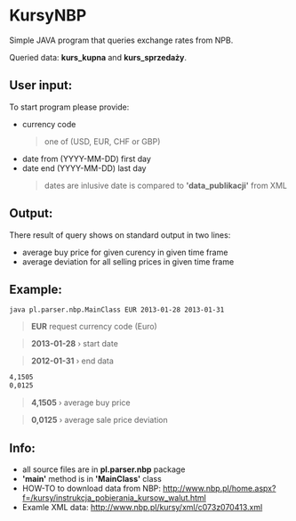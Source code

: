 # KursyNBP

Simple JAVA program that queries exchange rates from NPB.

Queried data: **kurs_kupna** and **kurs_sprzedaży**.

## User input:
To start program please provide:
- currency code
    > one of (USD, EUR, CHF or GBP)
- date from (YYYY-MM-DD) first day
- date end (YYYY-MM-DD)  last day
   > dates are inlusive
   > date is compared to **'data_publikacji'** from XML

## Output:
There result of query shows on standard output in two lines:
- average buy price for given curency in given time frame
- average deviation for all selling prices in given time frame


## Example:
```
java pl.parser.nbp.MainClass EUR 2013-01-28 2013-01-31
```
> **EUR** request currency code (Euro)

> **2013-01-28** › start date

> **2012-01-31** › end data

```sh
4,1505
0,0125
```
> **4,1505** › average buy price

> **0,0125** ›  average sale price deviation

## Info:
- all source files are in **pl.parser.nbp** package
- **'main'** method is in **'MainClass'** class
- HOW-TO to download data from  NBP: http://www.nbp.pl/home.aspx?f=/kursy/instrukcja_pobierania_kursow_walut.html
- Examle XML data: http://www.nbp.pl/kursy/xml/c073z070413.xml


